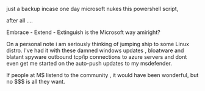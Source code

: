 just a backup incase one day microsoft nukes this powershell script, 

after all ....

Embrace - Extend - Extinguish is the Microsoft way amiright? 

On a personal note i am seriously thinking of jumping ship to some Linux distro. 
I've had it with these damned windows updates , bloatware and blatant spyware outbound tcp/ip connections to azure servers
and  dont even get me started on the auto-push updates to my msdefender. 

If people at M$ listend to the community , it would have been wonderful, but no $$$ is all they want.
